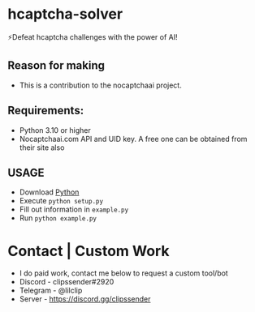 # hcaptcha-solver
⚡Defeat hcaptcha challenges with the power of AI!

## Reason for making
* This is a contribution to the nocaptchaai project.

## Requirements:
* Python 3.10  or higher
* Nocaptchaai.com API and UID key. A free one can be obtained from their site also

## USAGE
* Download [Python](https://www.python.org)
* Execute `python setup.py`
* Fill out information in `example.py`
* Run `python example.py`

# Contact | Custom Work
* I do paid work, contact me below to request a custom tool/bot
* Discord - clipssender#2920
* Telegram - @lilclip
* Server - https://discord.gg/clipssender
